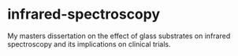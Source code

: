 # infrared-spectroscopy

My masters dissertation on the effect of glass substrates on infrared spectroscopy and its implications on clinical trials.
